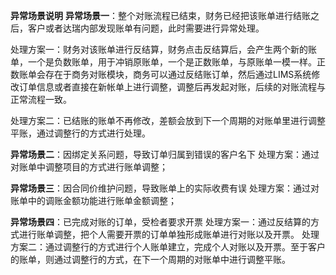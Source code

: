 **异常场景说明**
**异常场景一**：整个对账流程已结束，财务已经把该账单进行结账之后，客户或者达瑞内部发现账单有问题，此时需要进行异常处理。

处理方案一：财务对该账单进行反结算，财务点击反结算后，会产生两个新的账单，一个是负数账单，用于冲销原账单，一个是正数账单，与原账单一模一样。正数账单会存在于商务对账模块，商务可以通过反结账订单，然后通过LIMS系统修改订单信息或者直接在新帐单上进行调整，调整后再发起对账，后续的对账流程与正常流程一致。

处理方案二：已结账的账单不再修改，差额会放到下一个周期的对账单里进行调整平账，通过调整行的方式进行处理。

**异常场景二**：因绑定关系问题，导致订单归属到错误的客户名下
处理方案：通过对账单中调整项目的方式进行账单调整；

**异常场景三**：因合同价维护问题，导致账单上的实际收费有误
处理方案：通过对账单中的调账金额功能进行账单金额调整；

**异常场景四**：已完成对账的订单，受检者要求开票
处理方案一：通过反结算的方式进行账单调整，把个人需要开票的订单单独形成账单进行对账以及开票。
处理方案二：通过调整行的方式进行个人账单建立，完成个人对账以及开票。至于客户的账单，则通过调整行的方式，在下一个周期的对账单中进行调整平账。